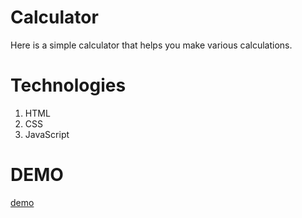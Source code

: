 # Calculator 
 Here is a simple calculator that helps you make various calculations.

# Technologies
1. HTML
2. CSS
3. JavaScript

# DEMO 
[demo]( )
